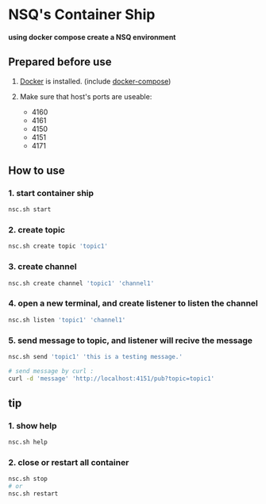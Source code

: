 # NSQ's Container Ship 

#### using docker compose create a NSQ environment

## Prepared before use

1. [Docker](https://docs.docker.com/engine/installation/) is installed. (include [docker-compose](https://docs.docker.com/compose/install/))

2. Make sure that host's ports are useable:
    * 4160
    * 4161
    * 4150
    * 4151
    * 4171 

## How to use

### 1. start container ship

```bash
nsc.sh start
```

### 2. create topic

```bash
nsc.sh create topic 'topic1'
```

### 3. create channel

```bash
nsc.sh create channel 'topic1' 'channel1'
```

### 4. open a new terminal, and create listener to listen the channel

```bash
nsc.sh listen 'topic1' 'channel1'
```

### 5. send message to topic, and listener will recive the message

```bash
nsc.sh send 'topic1' 'this is a testing message.'

# send message by curl : 
curl -d 'message' 'http://localhost:4151/pub?topic=topic1'
```

## tip

### 1. show help

```bash
nsc.sh help
```

### 2. close or restart all container

```bash
nsc.sh stop
# or
nsc.sh restart
```
